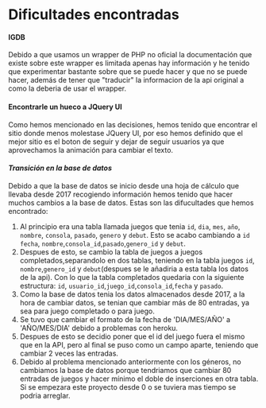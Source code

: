 # Dificultades encontradas


#### IGDB

Debido a que usamos un wrapper de PHP no oficial la documentación que existe sobre este wrapper es limitada apenas hay información y he tenido que experimentar bastante sobre que se puede hacer y que no se puede hacer, además de tener que "traducir" la informacion de la api original a como la deberia de usar el wrapper.

#### Encontrarle un hueco a JQuery UI

Como hemos mencionado en las decisiones, hemos tenido que encontrar el sitio donde menos molestase JQuery UI, por eso hemos definido que el mejor sitio es el boton de seguir y dejar de seguir usuarios ya que aprovechamos la animación para cambiar el texto.

#### *Transición en la base de datos*

Debido a que la base de datos se inicio desde una hoja de cálculo que llevaba desde 2017 recogiendo información hemos tenido que hacer muchos cambios a la base de datos. Estas son las difucultades que hemos encontrado:
1. Al principio era una tabla llamada juegos que tenia `id`, `dia`, `mes`, `año`, `nombre`, `consola`, `pasado`, `genero` y `debut`. Esto se acabo cambiando a `id` `fecha`, `nombre`,`consola_id`,`pasado`,`genero_id` y `debut`.
2. Despues de esto, se cambio la tabla de juegos a juegos completados,separandolo en dos tablas, teniendo en la tabla juegos
`id`, `nombre`,`genero_id` y `debut`(despues se le añadiria a esta tabla los datos de la api). Con lo que la tabla completados quedaria con la siguiente estructura:
`id`, `usuario_id`,`juego_id`,`consola_id`,`fecha` y `pasado`.
3. Como la base de datos tenia los datos almacenados desde 2017, a la hora de cambiar datos, se tenian que cambiar más de 80 entradas, ya sea para juego completado o para juego.
4. Se tuvo que cambiar el formato de la fecha de 'DIA/MES/AÑO' a 'AÑO/MES/DIA' debido a problemas con heroku.
5. Despues de esto se decidio poner que el id del juego fuera el mismo que en la API, pero al final se puso como un campo aparte, teniendo que cambiar 2 veces las entradas.
6. Debido al problema mencionado anteriormente con los géneros, no cambiamos la base de datos porque tendriamos que cambiar 80 entradas de juegos y hacer mínimo el doble de inserciones en otra tabla. Si se empezara este proyecto desde 0 o se tuviera mas tiempo se podria arreglar.

